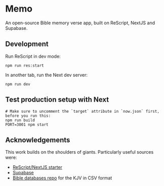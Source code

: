 # Memo

An open-source Bible memory verse app, built on ReScript, NextJS and Supabase.

## Development

Run ReScript in dev mode:

```
npm run res:start
```

In another tab, run the Next dev server:

```
npm run dev
```

## Test production setup with Next

```
# Make sure to uncomment the `target` attribute in `now.json` first, before you run this:
npm run build
PORT=3001 npm start
```

## Acknowledgements

This work builds on the shoulders of giants. Particularly useful sources were:

- [ReScript/NextJS starter](https://github.com/ryyppy/rescript-nextjs-template)
- [Supabase](https://supabase.io/)
- [Bible databases repo](https://github.com/scrollmapper/bible_databases) for the KJV in CSV format
